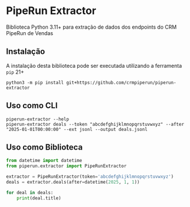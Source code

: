 # PipeRun Extractor

Biblioteca Python 3.11+ para extração de dados dos endpoints do CRM PipeRun de Vendas

## Instalação
A instalação desta biblioteca pode ser executada utilizando a ferramenta `pip` 21+
```shell
python3 -m pip install git+https://github.com/crmpiperun/piperun-extractor
```

## Uso como CLI
```shell
piperun-extractor --help 
piperun-extractor deals --token "abcdefghijklmnopqrstuvwxyz" --after "2025-01-01T00:00:00" --ext jsonl --output deals.jsonl
```

## Uso como Biblioteca
```python
from datetime import datetime
from piperun.extractor import PipeRunExtractor

extractor = PipeRunExtractor(token='abcdefghijklmnopqrstuvwxyz')
deals = extractor.deals(after=datetime(2025, 1, 1))

for deal in deals:
    print(deal.title)
```
